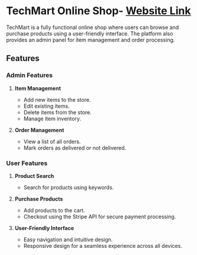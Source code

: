 # TechMart Online Shop- [Website Link](https://tech-mart-self.vercel.app/)

TechMart is a fully functional online shop where users can browse and purchase products using a user-friendly interface. The platform also provides an admin panel for item management and order processing.

## Features

### Admin Features
1. **Item Management**
   - Add new items to the store.
   - Edit existing items.
   - Delete items from the store.
   - Manage item inventory.

2. **Order Management**
   - View a list of all orders.
   - Mark orders as delivered or not delivered.

### User Features
1. **Product Search**
   - Search for products using keywords.

2. **Purchase Products**
   - Add products to the cart.
   - Checkout using the Stripe API for secure payment processing.

3. **User-Friendly Interface**
   - Easy navigation and intuitive design.
   - Responsive design for a seamless experience across all devices.

